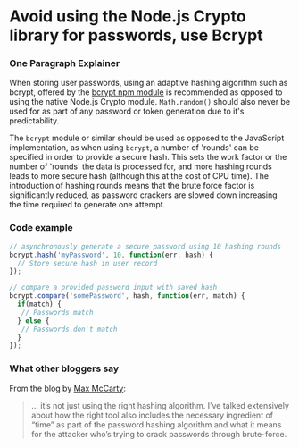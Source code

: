 # Avoid using the Node.js Crypto library for passwords, use Bcrypt

### One Paragraph Explainer
When storing user passwords, using an adaptive hashing algorithm such as bcrypt, offered by the [bcrypt npm module](https://www.npmjs.com/package/bcrypt) is recommended as opposed to using the native Node.js Crypto module. `Math.random()` should also never be used for as part of any password or token generation due to it's predictability.

The `bcrypt` module or similar should be used as opposed to the JavaScript implementation, as when using `bcrypt`, a number of 'rounds' can be specified in order to provide a secure hash. This sets the work factor or the number of 'rounds' the data is processed for, and more hashing rounds leads to more secure hash (although this at the cost of CPU time). The introduction of hashing rounds means that the brute force factor is significantly reduced, as password crackers are slowed down increasing the time required to generate one attempt.

### Code example

```javascript
// asynchronously generate a secure password using 10 hashing rounds
bcrypt.hash('myPassword', 10, function(err, hash) {
  // Store secure hash in user record
});

// compare a provided password input with saved hash
bcrypt.compare('somePassword', hash, function(err, match) {
  if(match) {
   // Passwords match
  } else {
   // Passwords don't match
  } 
});
```

### What other bloggers say
From the blog by [Max McCarty](https://dzone.com/articles/nodejs-and-password-storage-with-bcrypt):
> ... it’s not just using the right hashing algorithm. I’ve talked extensively about how the right tool also includes the necessary ingredient of “time” as part of the password hashing algorithm and what it means for the attacker who’s trying to crack passwords through brute-force.
